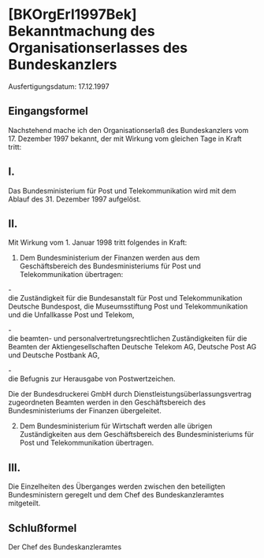 # [BKOrgErl1997Bek] Bekanntmachung des Organisationserlasses des Bundeskanzlers

Ausfertigungsdatum: 17.12.1997

 

## Eingangsformel

Nachstehend mache ich den Organisationserlaß des Bundeskanzlers vom 17. Dezember 1997 bekannt, der mit Wirkung vom gleichen Tage in Kraft tritt:


## I.

Das Bundesministerium für Post und Telekommunikation wird mit dem Ablauf des 31. Dezember 1997 aufgelöst.


## II.

Mit Wirkung vom 1. Januar 1998 tritt folgendes in Kraft:

1. Dem Bundesministerium der Finanzen werden aus dem Geschäftsbereich des Bundesministeriums für Post und Telekommunikation übertragen:

\-  
die Zuständigkeit für die Bundesanstalt für Post und Telekommunikation Deutsche Bundespost, die Museumsstiftung Post und Telekommunikation und die Unfallkasse Post und Telekom,

\-  
die beamten- und personalvertretungsrechtlichen Zuständigkeiten für die Beamten der Aktiengesellschaften Deutsche Telekom AG, Deutsche Post AG und Deutsche Postbank AG,

\-  
die Befugnis zur Herausgabe von Postwertzeichen.

Die der Bundesdruckerei GmbH durch Dienstleistungsüberlassungsvertrag zugeordneten Beamten werden in den Geschäftsbereich des Bundesministeriums der Finanzen übergeleitet.

2. Dem Bundesministerium für Wirtschaft werden alle übrigen Zuständigkeiten aus dem Geschäftsbereich des Bundesministeriums für Post und Telekommunikation übertragen.


## III.

Die Einzelheiten des Überganges werden zwischen den beteiligten Bundesministern geregelt und dem Chef des Bundeskanzleramtes mitgeteilt.


## Schlußformel

Der Chef des Bundeskanzleramtes
